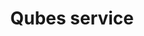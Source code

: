 ---
lang: en
layout: doc
permalink: /doc/qubes-service/
redirect_from:
- /en/doc/qubes-service/
- /doc/QubesService/
- /wiki/QubesService/
redirect_to: https://doc.qubes-os.org/en/latest/user/advanced-topics/qubes-service.html
ref: 138
title: Qubes service
---